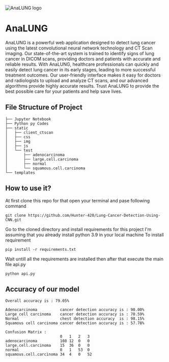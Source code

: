 ![AnaLUNG logo](https://raw.githubusercontent.com/cosmicgz/AnaLUNG/main/static/img/analung-logo.png)
# AnaLUNG
AnaLUNG is a powerful web application designed to detect lung cancer using the latest convolutional neural network technology and CT Scan imaging. Our state-of-the-art system is trained to identify signs of lung cancer in DICOM scans, providing doctors and patients with accurate and reliable results. With AnaLUNG, healthcare professionals can quickly and easily detect lung cancer in its early stages, leading to more successful treatment outcomes. Our user-friendly interface makes it easy for doctors and radiologists to upload and analyze CT scans, and our advanced algorithms provide highly accurate results. Trust AnaLUNG to provide the best possible care for your patients and help save lives.

## File Structure of Project
``` 
├── Jupyter Notebook
├── Python py Codes
├── static
│   ├── client_ctscan
│   ├── css
│   ├── img
│   ├── js
│   └── test
│       ├── adenocarcinoma
│       ├── large.cell.carcinoma
│       ├── normal
│       └── squamous.cell.carcinoma
└── templates
```

## How to use it?
At first clone this repo for that open your terminal and pase following command
``` shell
git clone https://github.com/Hunter-420/Lung-Cancer-Detection-Using-CNN.git
```

Go to the cloned directory and install requirements for this project
I'm assuming that you already install python 3.9 in your local machine
To install requirement
``` shell
pip install -r requirements.txt
```

Wait untill all the requirements are installed then after that execute the main file api.py
``` shell
python api.py
```

## Accuracy of our model 
```
Overall accuracy is : 79.05%

Adenocarcinoma          cancer detection accuracy is : 90.00%
Large cell carcinoma    cancer detection accuracy is : 70.59%
Normal                  chest detection accuracy  is : 98.15%
Squamous cell carcinoma cancer detection accuracy is : 57.78%

Confusion Matrix :
                        0	1	2	3
adenocarcinoma	        108	12	0	0
large.cell.carcinoma	15	36	0	0
normal	                0	1	53	0
squamous.cell.carcinoma	34	4	0	52

```
